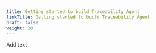 ```yaml
---
title: Getting started to build Traceability Agent
linkTitle: Getting started to build Traceability Agent
draft: false
weight: 20
---
```


Add text